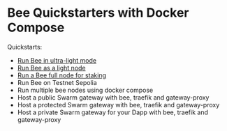 # Bee Quickstarters with Docker Compose 

Quickstarts:

- [Run Bee in ultra-light mode](https://github.com/rampall/docker-compose-bee-quickstart/tree/main/bee/ultra-light-node)
- [Run Bee as a light node](https://github.com/rampall/docker-compose-bee-quickstart/tree/main/bee/light-node)
- [Run a Bee full node for staking](https://github.com/rampall/docker-compose-bee-quickstart/tree/main/bee/full-node)
- Run Bee on Testnet Sepolia
- Run multiple bee nodes using docker compose
- Host a public Swarm gateway with bee, traefik and gateway-proxy
- Host a protected Swarm gateway with bee, traefik and gateway-proxy
- Host a private Swarm gateway for your Dapp with bee, traefik and gateway-proxy

